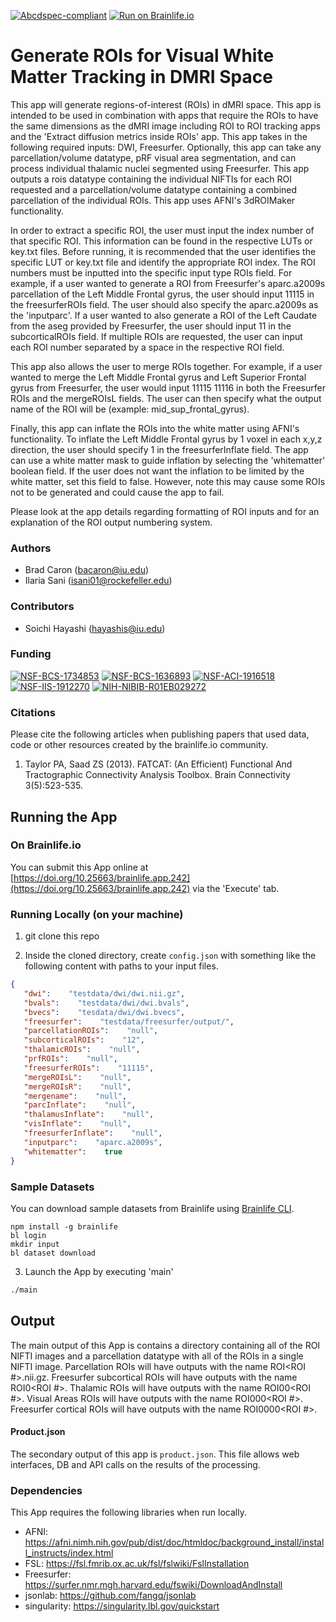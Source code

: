 [![Abcdspec-compliant](https://img.shields.io/badge/ABCD_Spec-v1.1-green.svg)](https://github.com/brain-life/abcd-spec)
[![Run on Brainlife.io](https://img.shields.io/badge/Brainlife-brainlife.app.242-blue.svg)](https://doi.org/10.25663/brainlife.app.242)

# Generate ROIs for Visual White Matter Tracking in DMRI Space 

This app will generate regions-of-interest (ROIs) in dMRI space. This app is intended to be used in combination with apps that require the ROIs to have the same dimensions as the dMRI image including ROI to ROI tracking apps and the 'Extract diffusion metrics inside ROIs' app. This app takes in the following required inputs: DWI, Freesurfer. Optionally, this app can take any parcellation/volume datatype, pRF visual area segmentation, and can process individual thalamic nuclei segmented using Freesurfer. This app outputs a rois datatype containing the individual NIFTIs for each ROI requested and a parcellation/volume datatype containing a combined parcellation of the individual ROIs. This app uses AFNI's 3dROIMaker functionality.

In order to extract a specific ROI, the user must input the index number of that specific ROI. This information can be found in the respective LUTs or key.txt files. Before running, it is recommended that the user identifies the specific LUT or key.txt file and identify the appropriate ROI index. The ROI numbers must be inputted into the specific input type ROIs field. For example, if a user wanted to generate a ROI from Freesurfer's aparc.a2009s parcellation of the Left Middle Frontal gyrus, the user should input 11115 in the freesurferROIs field. The user should also specify the aparc.a2009s as the 'inputparc'. If a user wanted to also generate a ROI of the Left Caudate from the aseg provided by Freesurfer, the user should input 11 in the subcorticalROIs field. If multiple ROIs are requested, the user can input each ROI number separated by a space in the respective ROI field.

This app also allows the user to merge ROIs together. For example, if a user wanted to merge the Left Middle Frontal gyrus and Left Superior Frontal gyrus from Freesurfer, the user would input 11115 11116 in both the Freesurfer ROIs and the mergeROIsL fields. The user can then specify what the output name of the ROI will be (example: mid_sup_frontal_gyrus).

Finally, this app can inflate the ROIs into the white matter using AFNI's functionality. To inflate the Left Middle Frontal gyrus by 1 voxel in each x,y,z direction, the user should specify 1 in the freesurferInflate field. The app can use a white matter mask to guide inflation by selecting the 'whitematter' boolean field. If the user does not want the inflation to be limited by the white matter, set this field to false. However, note this may cause some ROIs not to be generated and could cause the app to fail.

Please look at the app details regarding formatting of ROI inputs and for an explanation of the ROI output numbering system.  

### Authors 

- Brad Caron (bacaron@iu.edu)
- Ilaria Sani (isani01@rockefeller.edu) 

### Contributors 

- Soichi Hayashi (hayashis@iu.edu) 

### Funding 

[![NSF-BCS-1734853](https://img.shields.io/badge/NSF_BCS-1734853-blue.svg)](https://nsf.gov/awardsearch/showAward?AWD_ID=1734853)
[![NSF-BCS-1636893](https://img.shields.io/badge/NSF_BCS-1636893-blue.svg)](https://nsf.gov/awardsearch/showAward?AWD_ID=1636893)
[![NSF-ACI-1916518](https://img.shields.io/badge/NSF_ACI-1916518-blue.svg)](https://nsf.gov/awardsearch/showAward?AWD_ID=1916518)
[![NSF-IIS-1912270](https://img.shields.io/badge/NSF_IIS-1912270-blue.svg)](https://nsf.gov/awardsearch/showAward?AWD_ID=1912270)
[![NIH-NIBIB-R01EB029272](https://img.shields.io/badge/NIH_NIBIB-R01EB029272-green.svg)](https://grantome.com/grant/NIH/R01-EB029272-01)

### Citations 

Please cite the following articles when publishing papers that used data, code or other resources created by the brainlife.io community. 

1. Taylor PA, Saad ZS (2013).  FATCAT: (An Efficient) Functional And Tractographic Connectivity Analysis Toolbox. Brain Connectivity 3(5):523-535. 

## Running the App 

### On Brainlife.io 

You can submit this App online at [https://doi.org/10.25663/brainlife.app.242](https://doi.org/10.25663/brainlife.app.242) via the 'Execute' tab. 

### Running Locally (on your machine) 

1. git clone this repo 

2. Inside the cloned directory, create `config.json` with something like the following content with paths to your input files. 

```json 
{
   "dwi":    "testdata/dwi/dwi.nii.gz",
   "bvals":    "testdata/dwi/dwi.bvals",
   "bvecs":    "tesdata/dwi/dwi.bvecs",
   "freesurfer":    "testdata/freesurfer/output/",
   "parcellationROIs":    "null",
   "subcorticalROIs":    "12",
   "thalamicROIs":    "null",
   "prfROIs":    "null",
   "freesurferROIs":    "11115",
   "mergeROIsL":    "null",
   "mergeROIsR":    "null",
   "mergename":    "null",
   "parcInflate":    "null",
   "thalamusInflate":    "null",
   "visInflate":    "null",
   "freesurferInflate":    "null",
   "inputparc":    "aparc.a2009s",
   "whitematter":    true
} 
``` 

### Sample Datasets 

You can download sample datasets from Brainlife using [Brainlife CLI](https://github.com/brain-life/cli). 

```
npm install -g brainlife 
bl login 
mkdir input 
bl dataset download 
``` 

3. Launch the App by executing 'main' 

```bash 
./main 
``` 

## Output 

The main output of this App is contains a directory containing all of the ROI NIFTI images and a parcellation datatype with all of the ROIs in a single NIFTI image. Parcellation ROIs will have outputs with the name ROI<ROI #>.nii.gz. Freesurfer subcortical ROIs will have outputs with the name ROI0<ROI #>. Thalamic ROIs will have outputs with the name ROI00<ROI #>. Visual Areas ROIs will have outputs with the name ROI000<ROI #>. Freesurfer cortical ROIs will have outputs with the name ROI0000<ROI #>. 

#### Product.json 

The secondary output of this app is `product.json`. This file allows web interfaces, DB and API calls on the results of the processing. 

### Dependencies 

This App requires the following libraries when run locally. 

- AFNI: https://afni.nimh.nih.gov/pub/dist/doc/htmldoc/background_install/install_instructs/index.html
- FSL: https://fsl.fmrib.ox.ac.uk/fsl/fslwiki/FslInstallation
- Freesurfer: https://surfer.nmr.mgh.harvard.edu/fswiki/DownloadAndInstall
- jsonlab: https://github.com/fangq/jsonlab
- singularity: https://singularity.lbl.gov/quickstart
